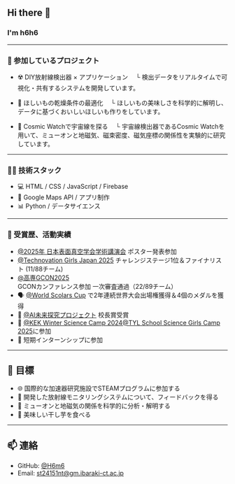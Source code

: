 ## Hi there 👋
### I'm h6h6

---
### 🔬 参加しているプロジェクト

- ☢️ DIY放射線検出器 × アプリケーション
　└ 検出データをリアルタイムで可視化・共有するシステムを開発しています。

- 🍠 ほしいもの乾燥条件の最適化
　└ ほしいもの美味しさを科学的に解明し、データに基づくおいしいほしいも作りをしています。

- 🌌 Cosmic Watchで宇宙線を探る
　└ 宇宙線検出器であるCosmic Watchを用いて、ミューオンと地磁気、磁束密度、磁気座標の関係性を実験的に研究しています。

---

### 👩‍💻 技術スタック

- 💻 HTML / CSS / JavaScript / Firebase  
- 📱 Google Maps API / アプリ制作  
- 📊 Python / データサイエンス
---

### 🏅 受賞歴、活動実績

- [@2025年 日本表面真空学会学術講演会]( https://pub.confit.atlas.jp/en/event/jvss2025)
ポスター発表参加
- [@Technovation Girls Japan 2025](https://www.technovation.waffle-waffle.org/)
チャレンジステージ1位＆ファイナリスト (11/88チーム)
- [@高専GCON2025]( https://gcon.kosen-k.go.jp/)
GCONカンファレンス参加
一次審査通過（22/89チーム）
- 🗣️ [@World Scolars Cup](https://www.scholarscup.org/)
で2年連続世界大会出場権獲得＆4個のメダルを獲得 
- 🏫 [@AI未来探究プロジェクト](https://www.ibaraki-ct.ac.jp/info/archives/75609) 
校長賞受賞
- 🧪 [@KEK Winter Science Camp 2024](https://www.kek.jp/ja/topics/202501311600wsc)[@TYL School Science Girls Camp 2025](https://www.kek.jp/ja/topics/202505021200rikejo)に参加
- 🤖 短期インターンシップに参加

---

## 🎯 目標

- 🌐 国際的な加速器研究施設でSTEAMプログラムに参加する
- 🌟 開発した放射線モニタリングシステムについて、フィードバックを得る
- 📡 ミューオンと地磁気の関係を科学的に分析・解明する
- 🍠 美味しい干し芋を食べる


---

## 📫 連絡

- GitHub: [@H6m6](https://github.com/H6m6)  
- Email: st24151nt@gm.ibaraki-ct.ac.jp  
